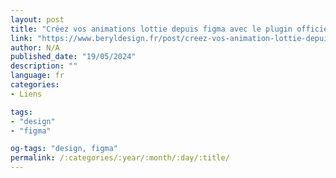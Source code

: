 ```yaml
---
layout: post
title: "Créez vos animations lottie depuis figma avec le plugin officiel lottiefiles"
link: "https://www.beryldesign.fr/post/creez-vos-animation-lottie-depuis-figma-avec-le-plugin-officiel-lottiefiles"
author: N/A
published_date: "19/05/2024"
description: ""
language: fr
categories:
- Liens

tags:
- "design"
- "figma"

og-tags: "design, figma"
permalink: /:categories/:year/:month/:day/:title/
---
```

